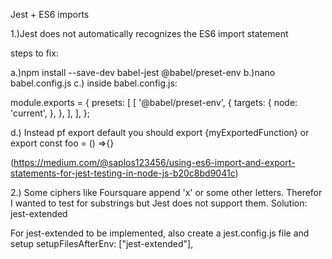 Jest + ES6 imports

1.)Jest does not automatically recognizes the ES6 import statement

steps to fix:

a.)npm install --save-dev babel-jest @babel/preset-env
b.)nano babel.config.js
c.) inside babel.config.js:

module.exports = {
presets: [
[
'@babel/preset-env',
{
targets: {
node: 'current',
},
},
],
],
};

d.) Instead pf export default you should export {myExportedFunction} or export const foo = () =>{}

(https://medium.com/@saplos123456/using-es6-import-and-export-statements-for-jest-testing-in-node-js-b20c8bd9041c)

2.) Some ciphers like Foursquare append 'x' or some other letters. Therefor I wanted to test for substrings but Jest does not support
them. Solution: jest-extended

For jest-extended to be implemented, also create a jest.config.js file and setup setupFilesAfterEnv: ["jest-extended"],
